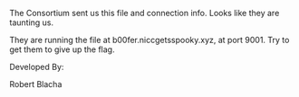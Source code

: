The Consortium sent us this file and connection info. Looks like they are taunting us.

They are running the file at b00fer.niccgetsspooky.xyz, at port 9001. Try to get them to give up the flag.

Developed By:

Robert Blacha

